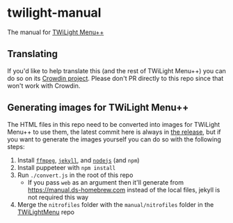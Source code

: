 # twilight-manual
The manual for [TWiLight Menu++](https://github.com/DS-Homebrew/TWiLightMenu)


## Translating
If you'd like to help translate this (and the rest of TWiLight Menu++) you can do so on its [Crowdin project](https://crowdin.com/project/TwilightMenu). Please don't PR directly to this repo since that won't work with Crowdin.

## Generating images for TWiLight Menu++
The HTML files in this repo need to be converted into images for TWiLight Menu++ to use them, the latest commit here is always in [the release](https://github.com/DS-Homebrew/twilight-manual/releases/tag/pages), but if you want to generate the images yourself you can do so with the following steps:
1. Install [`ffmpeg`](https://ffmpeg.org), [`jekyll`](https://jekyllrb.com), and [`nodejs`](https://nodejs.org/en/) (and `npm`)
1. Install puppeteer with `npm install`
1. Run `./convert.js` in the root of this repo
   - If you pass `web` as an argument then it'll generate from https://manual.ds-homebrew.com instead of the local files, jekyll is not required this way
1. Merge the `nitrofiles` folder with the `manual/nitrofiles` folder in the [TWiLightMenu](https://github.com/DS-Homebrew/TWiLightMenu) repo
